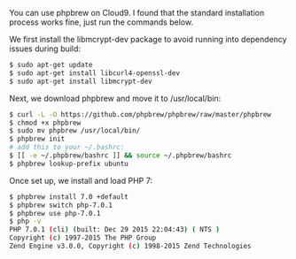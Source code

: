 You can use phpbrew on Cloud9. I found that the standard installation process works fine, just run the commands below.

We first install the libmcrypt-dev package to avoid running into dependency issues during build:
```sh
$ sudo apt-get update
$ sudo apt-get install libcurl4-openssl-dev
$ sudo apt-get install libmcrypt-dev

```
Next, we download phpbrew and move it to /usr/local/bin:
```sh
$ curl -L -O https://github.com/phpbrew/phpbrew/raw/master/phpbrew
$ chmod +x phpbrew
$ sudo mv phpbrew /usr/local/bin/
$ phpbrew init
# add this to your ~/.bashrc:
$ [[ -e ~/.phpbrew/bashrc ]] && source ~/.phpbrew/bashrc
$ phpbrew lookup-prefix ubuntu
```
Once set up, we install and load PHP 7:
```sh
$ phpbrew install 7.0 +default
$ phpbrew switch php-7.0.1
$ phpbrew use php-7.0.1
$ php -v
PHP 7.0.1 (cli) (built: Dec 29 2015 22:04:43) ( NTS )
Copyright (c) 1997-2015 The PHP Group
Zend Engine v3.0.0, Copyright (c) 1998-2015 Zend Technologies
```